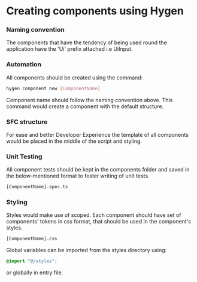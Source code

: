 # Creating components using Hygen

### Naming convention

The components that have the tendency of being used round the application have the 'Ui' prefix attached i.e UiInput. 

### Automation

All components should be created using the command:

```bash
hygen component new [ComponentName]
```

Component name should follow the naming convention above.
This command would create a component with the default structure.

### SFC structure

For ease and better Developer Experience the template of all components would be placed in the middle of the script and styling.

### Unit Testing

All component tests should be kept in the components folder and saved in the below-mentioned format to foster writing of unit tests.

```bash
[ComponentName].spec.ts
```

### Styling

Styles would make use of scoped.
Each component should have set of components' tokens in css format, that should be used in the component's styles.

```bash
[ComponentName].css
```

Global variables can be imported from the styles directory using:

```css
@import "@/styles";
```

or globally in entry file.

